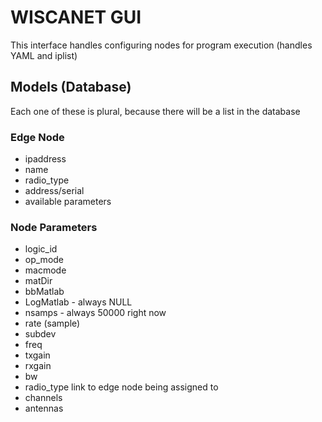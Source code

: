 
# WISCANET GUI

This interface handles configuring nodes for program execution (handles YAML and iplist)

## Models (Database)

Each one of these is plural, because there will be a list in the database

### Edge Node

- ipaddress
- name
- radio_type
- address/serial
- available parameters

### Node Parameters

- logic_id
- op_mode
- macmode
- matDir
- bbMatlab
- LogMatlab - always NULL
- nsamps - always 50000 right now
- rate (sample)
- subdev
- freq
- txgain
- rxgain
- bw
- radio_type link to edge node being assigned to
- channels
- antennas

